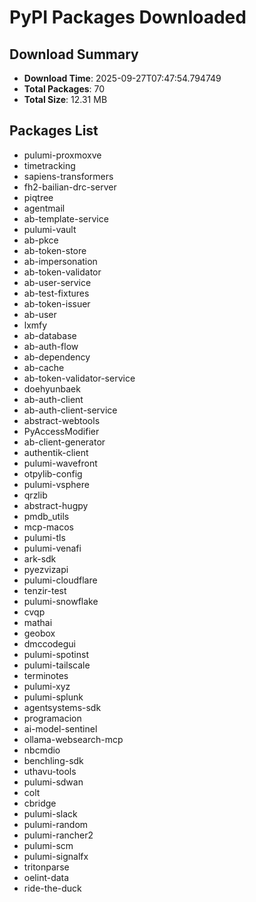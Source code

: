 # PyPI Packages Downloaded

## Download Summary
- **Download Time**: 2025-09-27T07:47:54.794749
- **Total Packages**: 70
- **Total Size**: 12.31 MB

## Packages List
- pulumi-proxmoxve
- timetracking
- sapiens-transformers
- fh2-bailian-drc-server
- piqtree
- agentmail
- ab-template-service
- pulumi-vault
- ab-pkce
- ab-token-store
- ab-impersonation
- ab-token-validator
- ab-user-service
- ab-test-fixtures
- ab-token-issuer
- ab-user
- lxmfy
- ab-database
- ab-auth-flow
- ab-dependency
- ab-cache
- ab-token-validator-service
- doehyunbaek
- ab-auth-client
- ab-auth-client-service
- abstract-webtools
- PyAccessModifier
- ab-client-generator
- authentik-client
- pulumi-wavefront
- otpylib-config
- pulumi-vsphere
- qrzlib
- abstract-hugpy
- pmdb_utils
- mcp-macos
- pulumi-tls
- pulumi-venafi
- ark-sdk
- pyezvizapi
- pulumi-cloudflare
- tenzir-test
- pulumi-snowflake
- cvqp
- mathai
- geobox
- dmccodegui
- pulumi-spotinst
- pulumi-tailscale
- terminotes
- pulumi-xyz
- pulumi-splunk
- agentsystems-sdk
- programacion
- ai-model-sentinel
- ollama-websearch-mcp
- nbcmdio
- benchling-sdk
- uthavu-tools
- pulumi-sdwan
- colt
- cbridge
- pulumi-slack
- pulumi-random
- pulumi-rancher2
- pulumi-scm
- pulumi-signalfx
- tritonparse
- oelint-data
- ride-the-duck
